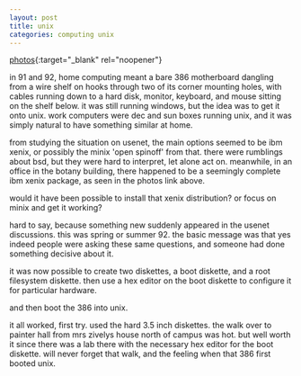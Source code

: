 ```yaml
---
layout: post
title: unix
categories: computing unix
---
```

[photos](https://photos.app.goo.gl/rL5NTL2iFomFjedM6){:target="_blank" rel="noopener"}

in 91 and 92, home computing meant a bare 386 motherboard dangling from a wire shelf on hooks through two of its corner mounting holes, with cables running down to a hard disk, monitor, keyboard, and mouse sitting on the shelf below. it was still running windows, but the idea was to get it onto unix. work computers were dec and sun boxes running unix, and it was simply natural to have something similar at home.

from studying the situation on usenet, the main options seemed to be ibm xenix, or possibly the minix 'open spinoff' from that. there were rumblings about bsd, but they were hard to interpret, let alone act on. meanwhile, in an office in the botany building, there happened to be a seemingly complete ibm xenix package, as seen in the photos link above. 

would it have been possible to install that xenix distribution? or focus on minix and get it working?

hard to say, because something new suddenly appeared in the usenet discussions. this was spring or summer 92. the basic message was that yes indeed people were asking these same questions, and someone had done something decisive about it.

it was now possible to create two diskettes, a boot diskette, and a root filesystem diskette. then use a hex editor on the boot diskette to configure it for particular hardware.

and then boot the 386 into unix.

it all worked, first try. used the hard 3.5 inch diskettes. the walk over to painter hall from mrs zivelys house north of campus was hot. but well worth it since there was a lab there with the necessary hex editor for the boot diskette. will never forget that walk, and the feeling when that 386 first booted unix. 
